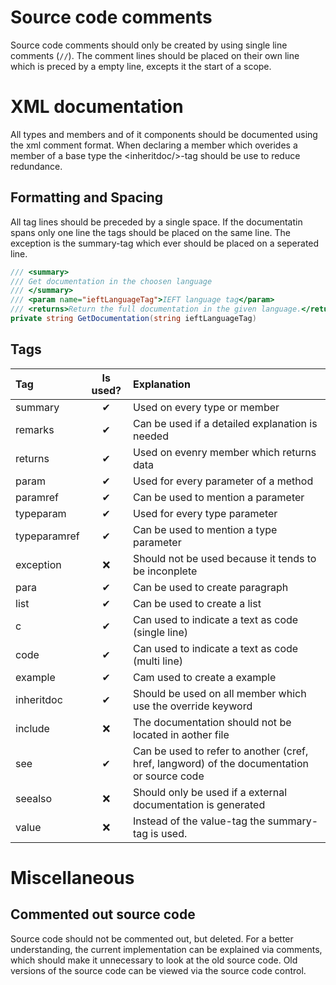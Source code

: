 # Source code comments
Source code comments should only be created by using single line comments (`//`). The comment lines should be placed on their own line which is preced by a empty line, excepts it the start of a scope.

# XML documentation
All types and members and of it components should be documented using the xml comment format. When declaring a member which overides a member of a base type the \<inheritdoc/>-tag should be use to reduce redundance. 


## Formatting and Spacing
All tag lines should be preceded by a single space. If the documentatin spans only one line the tags should be placed on the same line. The exception is the summary-tag which ever should be placed on a seperated line. 

```csharp
/// <summary>
/// Get documentation in the choosen language
/// </summary>
/// <param name="ieftLanguageTag">IEFT language tag</param>
/// <returns>Return the full documentation in the given language.</returns>
private string GetDocumentation(string ieftLanguageTag)
```

## Tags

| Tag          | Is used? | Explanation                                                                                |
|:------------ |:--------:|:------------------------------------------------------------------------------------------ |
| summary      | &#10004; | Used on every type or member                                                               |
| remarks      | &#10004; | Can be used if a detailed explanation is needed                                            |
| returns      | &#10004; | Used on evenry member which returns data                                                   |
| param        | &#10004; | Used for every parameter of a method                                                       |
| paramref     | &#10004; | Can be used to mention a parameter                                                         |
| typeparam    | &#10004; | Used for every type parameter                                                              |
| typeparamref | &#10004; | Can be used to mention a type parameter                                                    |
| exception    | &#10060; | Should not be used because it tends to be inconplete                                       |
| para         | &#10004; | Can be used to create paragraph                                                            | 
| list         | &#10004; | Can be used to create a list                                                               |
| c            | &#10004; | Can used to indicate a text as code (single line)                                          |
| code         | &#10004; | Can used to indicate a text as code (multi line)                                           |
| example      | &#10004; | Cam used to create a example                                                               |
| inheritdoc   | &#10004; | Should be used on all member which use the override keyword                                |
| include      | &#10060; | The documentation should not be located in aother file                                     |
| see          | &#10004; | Can be used to refer to another (cref, href, langword) of the documentation or source code |
| seealso      | &#10060; | Should only be used if a external documentation is generated                               |
| value        | &#10060; | Instead of the value-tag the summary-tag is used.                                          |


# Miscellaneous 
## Commented out source code
Source code should not be commented out, but deleted. For a better understanding, the current implementation can be explained via comments, which should make it unnecessary to look at the old source code. Old versions of the source code can be viewed via the source code control. 
